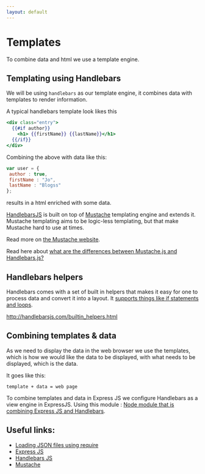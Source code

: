 ```yaml
---
layout: default
---
```

# Templates

To combine data and html we use a template engine.

## Templating using Handlebars

We will be using `handlebars` as our template engine, it combines data with templates to render information.

A typical handlebars template look likes this

```handlebars
<div class="entry">
  {{#if author}}
    <h1> {{firstName}} {{lastName}}</h1>
  {{/if}}
</div>
```

Combining the above with data like this:

```javascript
var user = {
 author : true,
 firstName : "Jo",
 lastName : "Blogss"
};
```

results in a html enriched with some data.

[HandlebarsJS](https://www.npmjs.com/package/handlebars) is built on top of [Mustache](https://www.npmjs.com/package/mustache) templating engine and extends it. Mustache templating aims to be logic-less templating, but that make Mustache hard to use at times.

Read more on [the Mustache website](https://mustache.github.io/mustache.5.html).

Read here about [what are the differences between Mustache.js and Handlebars.js?](http://stackoverflow.com/questions/10555820/what-are-the-differences-between-mustache-js-and-handlebars-js)

## Handlebars helpers

Handlebars comes with a set of built in helpers that makes it easy for one to process data and convert it into a layout. It [supports things like if statements and loops](http://handlebarsjs.com/builtin_helpers.html).

http://handlebarsjs.com/builtin_helpers.html

## Combining templates & data

As we need to display the data in the web browser we use the templates, which is how we would like the data to be displayed, with what needs to be displayed, which is the data.

It goes like this:

```
template + data = web page
```

To combine templates and data in Express JS we configure Handlebars as a view engine in ExpressJS. Using this module : [Node module that is combining Express JS and Handlebars](https://www.npmjs.com/package/express-handlebars).

## Useful links:

* [Loading JSON files using require](https://nodejs.org/api/modules.html#modules_file_modules)
* [Express JS](http://expressjs.com/)
* [Handlebars JS](http://handlebarsjs.com/)
* [Mustache](https://mustache.github.io/)
